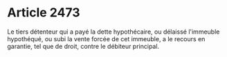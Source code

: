 # Article 2473

Le tiers détenteur qui a payé la dette hypothécaire, ou délaissé l'immeuble hypothéqué, ou subi la vente forcée de cet immeuble, a le recours en garantie, tel que de droit, contre le débiteur principal.